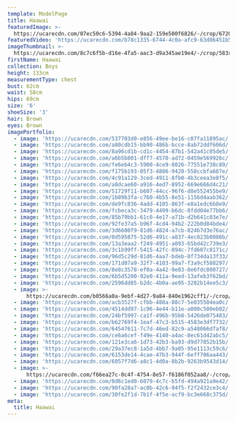 ```yaml
---
template: ModelPage
title: Haawai
featuredImage: >-
  https://ucarecdn.com/07ec50c6-5394-4a84-9aa2-159e500f6826/-/crop/6720x3249/0,0/-/preview/
featuredVideo: 'https://ucarecdn.com/b78c1335-6744-4c0a-afc9-63d86451b5a9/'
imageThumbnail: >-
  https://ucarecdn.com/8c7c6f5b-d16e-4fa5-aac3-d9a345ae19e4/-/crop/583x799/684,80/-/preview/
firstName: Haawai
collection: Boys
height: 133cm
measurementType: chest
bust: 62cm
waist: 58cm
hips: 69cm
size: '6'
shoeSize: '3'
hair: Brown
eyes: Brown
imagePortfolio:
  - image: 'https://ucarecdn.com/537703d0-e856-49ee-be16-c07fa11895ac/'
  - image: 'https://ucarecdn.com/a80cdb15-bb90-486b-bcce-8ab72ddf606d/'
  - image: 'https://ucarecdn.com/8a96cd1b-cd1c-4454-87b1-542a41c05de5/'
  - image: 'https://ucarecdn.com/a6b5b801-dff7-4570-ad72-0459e569926c/'
  - image: 'https://ucarecdn.com/fe6eb4c3-5900-4ce9-8026-77551e738c89/'
  - image: 'https://ucarecdn.com/f175b193-05f3-4806-9420-558ccbfa687e/'
  - image: 'https://ucarecdn.com/4c91a129-3ced-4911-8fb0-4b3ceea3e8f5/'
  - image: 'https://ucarecdn.com/a8dcae60-a916-4ed7-8952-669e666d4c21/'
  - image: 'https://ucarecdn.com/51729f11-b607-44cc-96f6-d8e552455be9/'
  - image: 'https://ucarecdn.com/1b09b3fa-c760-4b55-8e51-1156d4aab362/'
  - image: 'https://ucarecdn.com/de9fc836-4add-4105-863f-e8a1edc6b8e9/'
  - image: 'https://ucarecdn.com/fcbeca3c-3479-4499-b6dc-8fdd04e77bb6/'
  - image: 'https://ucarecdn.com/85b79bb1-61c0-4e17-a71b-d2b641c03e7e/'
  - image: 'https://ucarecdn.com/92fe37a5-b96f-4cd4-94b2-222b0d84bde4/'
  - image: 'https://ucarecdn.com/3d6600f9-81d6-4824-a7cb-824b7d3e76ac/'
  - image: 'https://ucarecdn.com/0d595875-52d6-491c-a837-4ec823b0086b/'
  - image: 'https://ucarecdn.com/13a3eaa2-f249-4951-a093-65bd42c739e3/'
  - image: 'https://ucarecdn.com/3c1b99ff-5415-42fc-894c-7fd607c8171c/'
  - image: 'https://ucarecdn.com/96d5c29d-81d6-4aa7-bdeb-8f734da13f33/'
  - image: 'https://ucarecdn.com/171d07a9-32f7-4103-99a7-f3a9cf588297/'
  - image: 'https://ucarecdn.com/8e8c3578-ef0a-4a42-9e83-8e6fdc800727/'
  - image: 'https://ucarecdn.com/6b5d5200-92e0-411a-9eed-13afeb3f62bd/'
  - image: 'https://ucarecdn.com/2596dd85-b2dc-4b0a-ae95-3282b14ee5c3/'
  - image: >-
      https://ucarecdn.com/b0566a0a-9ebf-4d27-9a84-840e1962cff1/-/crop/472x375/0,0/-/preview/
  - image: 'https://ucarecdn.com/acb3527f-cfbb-488a-88c7-5e035504ea0c/'
  - image: 'https://ucarecdn.com/4514dd97-1c96-4e44-b11e-a080c500eb02/'
  - image: 'https://ucarecdn.com/24bf5997-ca1f-496b-95b8-5426de075483/'
  - image: 'https://ucarecdn.com/b62769f4-1eaf-47c3-b515-4583e3df7732/'
  - image: 'https://ucarecdn.com/64547611-7c7d-46ed-82c9-a548066dfaf8/'
  - image: 'https://ucarecdn.com/ce6a6cef-f49e-4140-a4ac-8ec61d42abc5/'
  - image: 'https://ucarecdn.com/121e3ca6-1d73-42b3-ba93-d9d77852b15b/'
  - image: 'https://ucarecdn.com/29a37ec8-1a5d-4bb7-9a05-95e1113c59c6/'
  - image: 'https://ucarecdn.com/6153de14-4cae-47b3-944f-6eff706aa443/'
  - image: 'https://ucarecdn.com/6057f7d6-a8c1-4d0a-8b2b-9263b9543d14/'
  - image: >-
      https://ucarecdn.com/f66ea27c-0c4f-4754-8e57-f6186f052aa8/-/crop/456x375/493,0/-/preview/
  - image: 'https://ucarecdn.com/0d6c1ed0-6079-4c7c-b5fd-494a921a9e42/'
  - image: 'https://ucarecdn.com/90fa28a7-ac0b-42c6-94f5-f2f2432ce3c4/'
  - image: 'https://ucarecdn.com/30fe2f1d-7b1f-4f5e-acf9-bc3e668c375d/'
meta:
  title: Haawai
---
```


